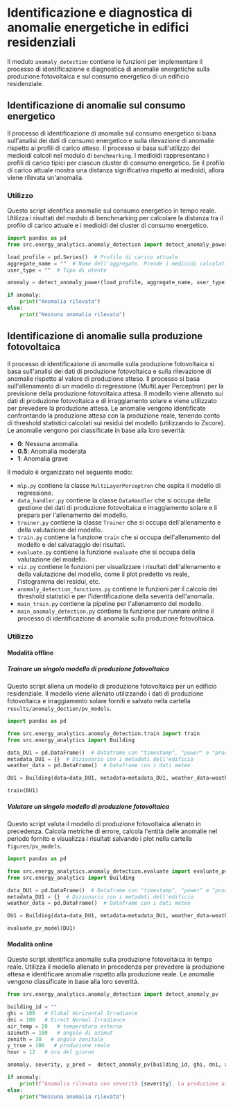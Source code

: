 # Identificazione e diagnostica di anomalie energetiche in edifici residenziali

Il modulo `anomaly_detection` contiene le funzioni per implementare il processo di identificazione e diagnostica di anomalie energetiche sulla produzione fotovoltaica e sul consumo energetico di un edificio residenziale.

## Identificazione di anomalie sul consumo energetico

Il processo di identificazione di anomalie sul consumo energetico si basa sull'analisi dei dati di consumo energetico e sulla rilevazione di anomalie rispetto ai profili di carico atteso.
Il processo si basa sull'utilizzo dei medioidi calcoli nel modulo di `benchmarking`. I medioidi rappresentano i profili di carico tipici per ciascun cluster di consumo energetico.
Se il profilo di carico attuale mostra una distanza significativa rispetto ai medioidi, allora viene rilevata un'anomalia.

### Utilizzo

Questo script identifica anomalie sul consumo energetico in tempo reale. Utilizza i risultati del modulo di benchmarking per calcolare la distanza tra il profilo di carico attuale e i medioidi dei cluster di consumo energetico.

```python
import pandas as pd
from src.energy_analytics.anomaly_detection import detect_anomaly_power

load_profile = pd.Series()  # Profilo di carico attuale
aggregate_name = ""  # Nome dell'aggregato. Prende i medioidi calcolati per esso
user_type = ""  # Tipo di utente

anomaly = detect_anomaly_power(load_profile, aggregate_name, user_type)

if anomaly:
    print("Anomalia rilevata")
else:
    print("Nessuna anomalia rilevata")
```


## Identificazione di anomalie sulla produzione fotovoltaica

Il processo di identificazione di anomalie sulla produzione fotovoltaica si basa sull'analisi dei dati di produzione fotovoltaica e sulla rilevazione di anomalie rispetto al valore di produzione atteso.
Il processo si basa sull'allenamento di un modello di regressione (MultiLayer Perceptron) per la previsione della produzione fotovoltaica attesa.
Il modello viene allenato sui dati di produzione fotovoltaica e di irraggiamento solare e viene utilizzato per prevedere la produzione attesa.
Le anomalie vengono identificate confrontando la produzione attesa con la produzione reale, tenendo conto di threshold statistici calcolati sui residui del modello (utilizzando lo Zscore).
Le anomalie vengono poi classificate in base alla loro severità: 
- **0**: Nessuna anomalia
- **0.5**: Anomalia moderata
- **1**: Anomalia grave

Il modulo è organizzato nel seguente modo:
- `mlp.py` contiene la classe `MultiLayerPerceptron` che ospita il modello di regressione.
- `data_handler.py` contiene la classe `DataHandler` che si occupa della gestione dei dati di produzione fotovoltaica e irraggiamento solare e li prepara per l'allenamento del modello.
- `trainer.py` contiene la classe `Trainer` che si occupa dell'allenamento e della valutazione del modello.
- `train.py` contiene la funzione `train` che si occupa dell'allenamento del modello e del salvataggio dei risultati.
- `evaluate.py` contiene la funzione `evaluate` che si occupa della valutazione del modello.
- `viz.py` contiene le funzioni per visualizzare i risultati dell'allenamento e della valutazione del modello, come il plot predetto vs reale, l'istogramma dei residui, etc.
- `anomaly_detection_functions.py` contiene le funzioni per il calcolo dei threshold statistici e per l'identificazione della severità dell'anomalia.
- `main_train.py` contiene la pipeline per l'allenamento del modello.
- `main_anomaly_detection.py` contiene la funzione per runnare online il processo di identificazione di anomalie sulla produzione fotovoltaica.

### Utilizzo

#### Modalità offline

##### Trainare un singolo modello di produzione fotovoltaica

Questo script allena un modello di produzione fotovoltaica per un edificio residenziale. Il modello viene allenato utilizzando i dati di produzione fotovoltaica e irraggiamento solare forniti e salvato nella cartella `results/anomaly_dection/pv_models`.

```python
import pandas as pd

from src.energy_analytics.anomaly_detection.train import train
from src.energy_analytics import Building

data_DU1 = pd.DataFrame()  # Dataframe con "timestamp", "power" e "productionPower"
metadata_DU1 = {}  # Dizionario con i metadati dell'edificio
weather_data = pd.DataFrame()  # Dataframe con i dati meteo

DU1 = Building(data=data_DU1, metadata=metadata_DU1, weather_data=weather_data)

train(DU1)
```

##### Valutare un singolo modello di produzione fotovoltaica

Questo script valuta il modello di produzione fotovoltaica allenato in precedenza. Calcola metriche di errore, calcola l'entità delle anomalie nel periodo fornito e visualizza i risultati salvando i plot nella cartella `figures/pv_models`.

```python
import pandas as pd

from src.energy_analytics.anomaly_detection.evaluate import evaluate_pv_model
from src.energy_analytics import Building

data_DU1 = pd.DataFrame()  # Dataframe con "timestamp", "power" e "productionPower"
metadata_DU1 = {}  # Dizionario con i metadati dell'edificio
weather_data = pd.DataFrame()  # Dataframe con i dati meteo

DU1 = Building(data=data_DU1, metadata=metadata_DU1, weather_data=weather_data)

evaluate_pv_model(DU1)
```

#### Modalità online

Questo script identifica anomalie sulla produzione fotovoltaica in tempo reale. Utilizza il modello allenato in precedenza per prevedere la produzione attesa e identificare anomalie rispetto alla produzione reale. Le anomalie vengono classificate in base alla loro severità.

```python
from src.energy_analytics.anomaly_detection import detect_anomaly_pv

building_id = ""
ghi = 100   # Global Horizontal Irradiance
dni = 100   # Direct Normal Irradiance
air_temp = 20   # temperatura esterna
azimuth = 180   # angolo di azimut
zenith = 30   # angolo zenitale
y_true = 100   # produzione reale
hour = 12   # ora del giorno

anomaly, severity, y_pred =  detect_anomaly_pv(building_id, ghi, dni, air_temp, azimuth, zenith, y_true, hour)

if anomaly:
    print(f"Anomalia rilevata con severità {severity}. La produzione attesa era {y_pred}")
else:
    print("Nessuna anomalia rilevata")
```